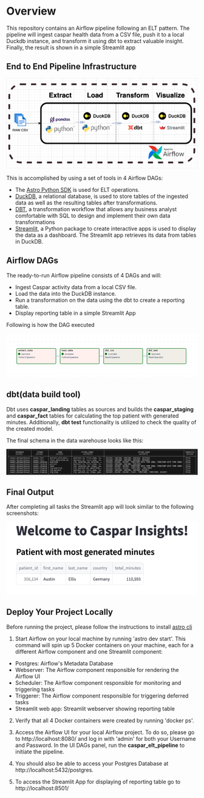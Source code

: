 Overview
========

This repository contains an Airflow pipeline following an ELT pattern. The pipeline will ingest caspar health data from a CSV file, push it to a local Duckdb instance, and transform it using dbt to extract valuable insight. Finally, the result is 
shown in a simple Streamlit app 

## End to End Pipeline Infrastructure

![Infra](include/resource/end2endpipeline.png)

This is accomplished by using a set of tools in 4 Airflow DAGs:

- The [Astro Python SDK](https://astro-sdk-python.readthedocs.io/en/stable/index.html) is used for ELT operations.
- [DuckDB](https://duckdb.org/), a relational database, is used to store tables of the ingested data as well as the resulting tables after transformations.
- [DBT](https://docs.getdbt.com/docs/collaborate/documentation), a transformation workflow that allows any business analyst comfortable with SQL to design and implement their own data transformations
- [Streamlit](https://streamlit.io/), a Python package to create interactive apps is used to display the data as a dashboard. The Streamlit app retrieves its data from tables in DuckDB.

## Airflow DAGs

The ready-to-run Airflow pipeline consists of 4 DAGs and will:

- Ingest Caspar activity data from a local CSV file.
- Load the data into the DuckDB instance.
- Run a transformation on the data using the dbt to create a reporting table.
- Display reporting table in a simple Streamlit App

Following is how the DAG executed

![Airflow DAG](include/resource/airflow_dag.png)

## dbt(data build tool)
Dbt uses **caspar_landing** tables as sources and builds the **caspar_staging** and **caspar_fact** tables for calculating the top patient with generated minutes. Additionally, **dbt test** functionality is utilized to check the quality of the created model.

The final schema in the data warehouse looks like this:

![Duckdb DW](include/resource/dw_tables.png)

## Final Output

After completing all tasks the Streamlit app will look similar to the following screenshots:

![Caspar Insight](include/resource/caspar_reporting_table.png)

## Deploy Your Project Locally
Before running the project, please follow the instructions to install [astro cli](https://docs.astronomer.io/astro/cli/install-cli)

1. Start Airflow on your local machine by running 'astro dev start'. This command will spin up 5 Docker containers on your machine, each for a different Airflow component and one Streamlit component:

- Postgres: Airflow's Metadata Database
- Webserver: The Airflow component responsible for rendering the Airflow UI
- Scheduler: The Airflow component responsible for monitoring and triggering tasks
- Triggerer: The Airflow component responsible for triggering deferred tasks
- Streamlit web app: Streamlit webserver showing reporting table

2. Verify that all 4 Docker containers were created by running 'docker ps'.

3. Access the Airflow UI for your local Airflow project. To do so, please go to http://localhost:8080/ and log in with 'admin' for both your Username and Password. In the UI DAGs panel, run the **caspar_elt_pipeline** to initiate the pipeline.

4. You should also be able to access your Postgres Database at http://localhost:5432/postgres.

5. To access the Streamlit App for displaying of reporting table go to http://localhost:8501/
